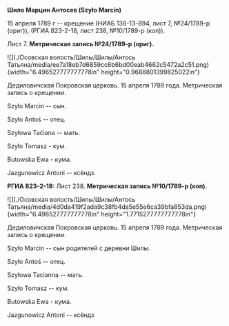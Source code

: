 **Шило Марцин Антосев (Szyło Marcin)**

15 апреля 1789 г -- крещение (НИАБ 136-13-894, лист 7, №24/1789-р
(ориг)), (РГИА 823-2-18, лист 238, №10/1789-р (коп)).

Лист 7. **Метрическая запись №24/1789-р (ориг).**

![](./Осовская волость/Шилы/Шилы/Антось Татьяна/media/ee7a18eb7d6859cc6b6bd00eab4662c5472a2c51.png){width="6.496527777777778in"
height="0.9688801399825022in"}

Дедиловичская Покровская церковь. 15 апреля 1789 года. Метрическая
запись о крещении.

Szyło Marcin -- сын.

Szyło Antoś -- отец.

Szyłowa Taćiana -- мать.

Szyło Tomasz - кум.

Butowska Ewa - кума.

Jazgunowicz Antoni -- ксёндз.

**РГИА 823-2-18:** Лист 238. **Метрическая запись №10/1789-р (коп).**

![](./Осовская волость/Шилы/Шилы/Антось Татьяна/media/4d0da419f2ada9c38fb4da5e55e6ca39bfa853da.png){width="6.496527777777778in"
height="1.7715277777777778in"}

Дедиловичская Покровская церковь. 15 апреля 1789 года. Метрическая
запись о крещении.

Szyło Marcin -- сын родителей с деревни Шилы.

Szyło Antoś -- отец.

Szyłowa Tacianna -- мать.

Szyło Tomasz -- кум.

Butowska Ewa - кума.

Jazgunowicz Antoni -- ксёндз.
